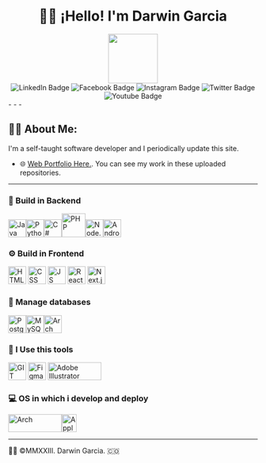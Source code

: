 # <h1 align="center">🙋‍♂️ ¡Hello! I'm Darwin Garcia </h1>
<div id="header" align="center">
  <img src="https://media.giphy.com/media/M9gbBd9nbDrOTu1Mqx/giphy.gif" width="100"/>
  
  <div id="badges">
  <img src="https://img.shields.io/badge/LinkedIn-blue?style=for-the-badge&logo=linkedin&logoColor=white" alt="LinkedIn Badge"/>  
    <img src="https://img.shields.io/badge/Facebook-1877F2?style=for-the-badge&logo=facebook&logoColor=white" alt="Facebook Badge"/>
    <img src="https://img.shields.io/badge/Instagram-E4405F?style=for-the-badge&logo=instagram&logoColor=white" alt="Instagram Badge"/>
    <img src="https://img.shields.io/badge/Twitter-blue?style=for-the-badge&logo=twitter&logoColor=white" alt="Twitter Badge"/>
    <img src="https://img.shields.io/badge/YouTube-red?style=for-the-badge&logo=youtube&logoColor=white" alt="Youtube Badge"/>
    
</div>
</div>
- - -
 <h2> 👨‍💻 About Me: </h2>
I'm a self-taught software developer and I periodically update this site. 

- 🌐 <a href="https://www.darwin-garcia.co">Web Portfolio Here.</a>. You can see my work in these uploaded repositories.



- - -
### 🔨 Build in Backend
<img src="https://upload.wikimedia.org/wikipedia/fr/2/2e/Java_Logo.svg" width="36" height="36" alt="Java"/><img src="https://upload.wikimedia.org/wikipedia/commons/c/c3/Python-logo-notext.svg" width="36" height="36" alt="Python"/><img src="https://cdn.cdnlogo.com/logos/c/27/c.svg" width="36" height="36" alt="C#"/><img src="https://upload.wikimedia.org/wikipedia/commons/2/27/PHP-logo.svg" class="center" width="48" height="48" alt="PHP"/><img src="https://cdn.cdnlogo.com/logos/n/94/nodejs-icon.svg" width="36" height="36" alt="Node.js"/><img src="https://cdn.cdnlogo.com/logos/a/92/android.svg" width="36" height="36" alt="Android"/> 

### ⚙ Build in Frontend
<img src="https://www.w3.org/html/logo/downloads/HTML5_Badge.svg" width="36" height="36" alt="HTML"/> <img src="https://upload.wikimedia.org/wikipedia/commons/6/62/CSS3_logo.svg" width="36" height="36" alt="CSS"/> <img src="https://upload.wikimedia.org/wikipedia/commons/9/99/Unofficial_JavaScript_logo_2.svg" width="36" height="36" alt="JS"/> <img src="https://upload.wikimedia.org/wikipedia/commons/a/a7/React-icon.svg" width="36" height="36" alt="React"/> <img src="https://cdn.worldvectorlogo.com/logos/next-js.svg" width="36" height="36" alt="Next.js"/>

### 🧮 Manage databases
<img src="https://upload.wikimedia.org/wikipedia/commons/2/29/Postgresql_elephant.svg" width="36" height="36" alt="PostgreSQL"/><img src="https://cdn.cdnlogo.com/logos/m/78/mysql.svg" width="36" height="36" alt="MySQL"/><img src="https://commons.wikimedia.org/wiki/File:Antu_mongodb.svg" width="36" height="36" alt="Arch"/>

### 📎 I Use this tools
<img src="https://upload.wikimedia.org/wikipedia/commons/3/3f/Git_icon.svg" width="36" height="36" alt="GIT"/> <img src="https://cdn.cdnlogo.com/logos/f/43/figma.svg" width="36" height="36" alt="Figma"/> <img src="https://upload.wikimedia.org/wikipedia/commons/f/fb/Adobe_Illustrator_CC_icon.svg" width="108" height="36" alt="Adobe Illustrator"/>

### 💻 OS in which i develop and deploy
<img src="https://archlinux.org/static/logos/archlinux-logo-dark-scalable.518881f04ca9.svg" width="108" height="36" alt="Arch"/><img src="https://upload.wikimedia.org/wikipedia/commons/1/1b/Apple_logo_grey.svg" width="30" height="36" alt="Apple"/>
- - -
👨‍💻 ©MMXXIII. Darwin Garcia. 🇨🇴
